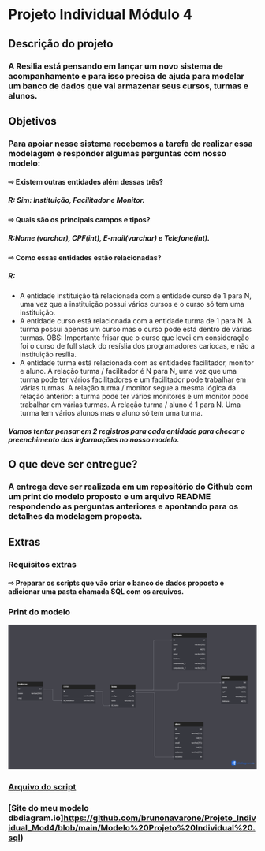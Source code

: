 # Projeto Individual Módulo 4
## Descrição do projeto
### A Resilia está pensando em lançar um novo sistema de acompanhamento e para isso precisa de ajuda para modelar um banco de dados que vai armazenar seus cursos, turmas e alunos.

## Objetivos
### Para apoiar nesse sistema recebemos a tarefa de realizar essa modelagem e responder algumas perguntas com nosso modelo:
#### ⇨ Existem outras entidades além dessas três?
##### R: Sim: Instituição, Facilitador e Monitor.

#### ⇨ Quais são os principais campos e tipos?
##### R:Nome (varchar), CPF(int), E-mail(varchar) e Telefone(int).

#### ⇨ Como essas entidades estão relacionadas?
##### R: 
* A entidade instituição tá relacionada com a entidade curso de 1 para N, uma vez que a instituição possui vários cursos e o curso só tem uma instituição.
* A entidade curso está relacionada com a entidade turma de 1 para N. A turma possui apenas um curso mas o curso pode está dentro de várias turmas. OBS: Importante frisar que o curso que levei em consideração foi o curso de full stack do resíslia dos programadores cariocas, e não a instituição resília.
* A entidade turma está relacionada com as entidades facilitador, monitor e aluno. 
A relação turma / facilitador é N para N, uma vez que uma turma pode ter vários facilitadores e um facilitador pode trabalhar em várias turmas.
A relação turma / monitor segue a mesma lógica da relação anterior: a turma pode ter vários monitores e um monitor pode trabalhar em várias turmas. 
A relação turma / aluno é 1 para N. Uma turma tem vários alunos mas o aluno só tem uma turma. 


##### Vamos tentar pensar em 2 registros para cada entidade para checar o preenchimento das informações no nosso modelo.

## O que deve ser entregue?
### A entrega deve ser realizada em um repositório do Github com um print do modelo proposto e um arquivo README respondendo as perguntas anteriores e apontando para os detalhes da modelagem proposta.

## Extras 
### Requisitos extras 
#### ⇨ Preparar os scripts que vão criar o banco de dados proposto e adicionar uma pasta chamada SQL com os arquivos.

### Print do modelo 
![image](https://raw.githubusercontent.com/brunonavarone/Projeto_Individual_Mod4/main/Modelo%20Projeto%20Individual%20.png)

### [Arquivo do script](https://github.com/brunonavarone/Projeto_Individual_Mod4/blob/main/Modelo%20Projeto%20Individual%20.sql)
### [Site do meu modelo dbdiagram.io]https://github.com/brunonavarone/Projeto_Individual_Mod4/blob/main/Modelo%20Projeto%20Individual%20.sql)

